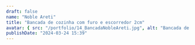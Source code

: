 ```yaml
---
draft: false
name: "Noble Areti"
title: "Bancada de cozinha com furo e escorredor 2cm"
avatar: { src: "/portfolio/14_BancadaNobleAreti.jpg", alt: "Bancada de cozinha em Noble Areti com 2 cms de espessura, com furo para pia polido, e rasgos para encaminhamento de águas" }
publishDate: "2024-03-24 15:39"
---
```

